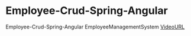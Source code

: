 # Employee-Crud-Spring-Angular
 Employee-Crud-Spring-Angular
 EmployeeManagementSystem [VideoURL](https://www.youtube.com/watch?v=lncHHkojTNM 'rajonlinetrainings')
 
